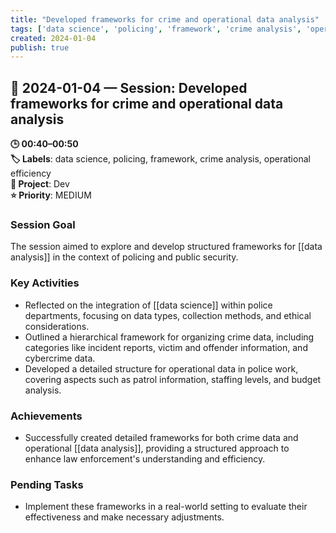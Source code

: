 ```yaml
---
title: "Developed frameworks for crime and operational data analysis"
tags: ['data science', 'policing', 'framework', 'crime analysis', 'operational efficiency']
created: 2024-01-04
publish: true
---
```


## 📅 2024-01-04 — Session: Developed frameworks for crime and operational data analysis

**🕒 00:40–00:50**  
**🏷️ Labels**: data science, policing, framework, crime analysis, operational efficiency  
**📂 Project**: Dev  
**⭐ Priority**: MEDIUM  


### Session Goal
The session aimed to explore and develop structured frameworks for [[data analysis]] in the context of policing and public security.

### Key Activities
- Reflected on the integration of [[data science]] within police departments, focusing on data types, collection methods, and ethical considerations.
- Outlined a hierarchical framework for organizing crime data, including categories like incident reports, victim and offender information, and cybercrime data.
- Developed a detailed structure for operational data in police work, covering aspects such as patrol information, staffing levels, and budget analysis.

### Achievements
- Successfully created detailed frameworks for both crime data and operational [[data analysis]], providing a structured approach to enhance law enforcement's understanding and efficiency.

### Pending Tasks
- Implement these frameworks in a real-world setting to evaluate their effectiveness and make necessary adjustments.
